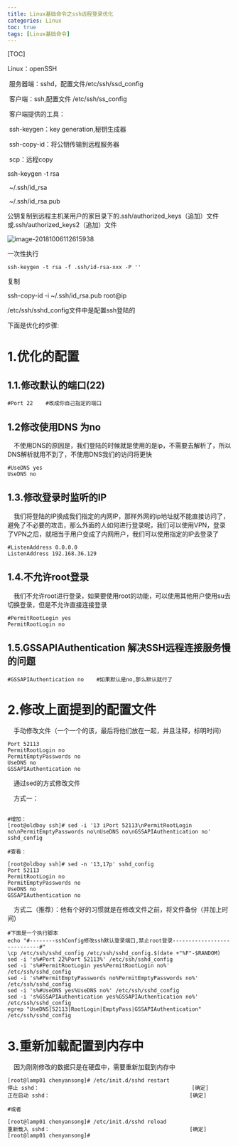 ```yaml
---
title: Linux基础命令之ssh远程登录优化
categories: Linux   
toc: true  
tags: [Linux基础命令]
---
```


[TOC]

Linux：openSSH

​	服务器端：sshd，配置文件/etc/ssh/ssd_config

​	客户端：ssh,配置文件 /etc/ssh/ss_config

​	客户端提供的工具：

​		ssh-keygen：key generation,秘钥生成器

​		ssh-copy-id：将公钥传输到远程服务器

​		scp：远程copy



ssh-keygen -t rsa

​	~/.ssh/id_rsa

​	~/.ssh/id_rsa.pub

公钥复制到远程主机某用户的家目录下的.ssh/authorized_keys（追加）文件或.ssh/authorized_keys2（追加）文件

![image-20181006112615938](/Users/chenyansong/Documents/note/images/linux/ssh/ssh-keygen.png)



一次性执行

```
ssh-keygen -t rsa -f .ssh/id-rsa-xxx -P ''
```





复制

ssh-copy-id -i ~/.ssh/id_rsa.pub root@ip



/etc/ssh/sshd_config文件中是配置ssh登陆的

下面是优化的步骤:

# 1.优化的配置
## 1.1.修改默认的端口(22)
```
#Port 22    #改成你自己指定的端口
```

## 1.2修改使用DNS 为no
&emsp;不使用DNS的原因是，我们登陆的时候就是使用的是ip，不需要去解析了，所以DNS解析就用不到了，不使用DNS我们的访问将更快
```
#UseDNS yes
UseDNS no
```


## 1.3.修改登录时监听的IP
&emsp;我们将登陆的IP换成我们指定的内网IP，那样外网的ip地址就不能直接访问了，避免了不必要的攻击，那么外面的人如何进行登录呢，我们可以使用VPN，登录了VPN之后，就相当于用户变成了内网用户，我们可以使用指定的IP去登录了
```
#ListenAddress 0.0.0.0
ListenAddress 192.168.36.129
```

## 1.4.不允许root登录
&emsp;我们不允许root进行登录，如果要使用root的功能，可以使用其他用户使用su去切换登录，但是不允许直接连接登录
```
#PermitRootLogin yes
PermitRootLogin no
```

## 1.5.GSSAPIAuthentication 解决SSH远程连接服务慢的问题
```
#GSSAPIAuthentication no    #如果默认是no,那么默认就行了
```

# 2.修改上面提到的配置文件
&emsp;手动修改文件（一个一个的该，最后将他们放在一起，并且注释，标明时间）
```
Port 52113
PermitRootLogin no
PermitEmptyPasswords no
UseDNS no
GSSAPIAuthentication no 
```

&emsp;通过sed的方式修改文件

&emsp;方式一：
``` shell
 
#增加：
[root@oldboy ssh]# sed -i '13 iPort 52113\nPermitRootLogin no\nPermitEmptyPasswords no\nUseDNS no\nGSSAPIAuthentication no'  sshd_config

#查看：
 
[root@oldboy ssh]# sed -n '13,17p' sshd_config
Port 52113
PermitRootLogin no
PermitEmptyPasswords no
UseDNS no
GSSAPIAuthentication no

```


&emsp;方式二（推荐）：他有个好的习惯就是在修改文件之前，将文件备份（并加上时间）
``` shell 
#下面是一个执行脚本
echo "#--------sshConfig修改ssh默认登录端口,禁止root登录----------------------------#"
\cp /etc/ssh/sshd_config /etc/ssh/sshd_config.$(date +"%F"-$RANDOM)
sed -i 's%#Port 22%Port 52113%' /etc/ssh/sshd_config
sed -i 's%#PermitRootLogin yes%PermitRootLogin no%' /etc/ssh/sshd_config
sed -i 's%#PermitEmptyPasswords no%PermitEmptyPasswords no%' /etc/ssh/sshd_config
sed -i 's%#UseDNS yes%UseDNS no%' /etc/ssh/sshd_config
sed -i 's%GSSAPIAuthentication yes%GSSAPIAuthentication no%' /etc/ssh/sshd_config
egrep "UseDNS|52113|RootLogin|EmptyPass|GSSAPIAuthentication" /etc/ssh/sshd_config

```



# 3.重新加载配置到内存中
&emsp;因为刚刚修改的数据只是在硬盘中，需要重新加载到内存中
```
[root@lamp01 chenyansong]# /etc/init.d/sshd restart
停止 sshd：                                                [确定]
正在启动 sshd：                                            [确定]

#或者

[root@lamp01 chenyansong]# /etc/init.d/sshd reload
重新载入 sshd：                                            [确定]
[root@lamp01 chenyansong]# 
```


